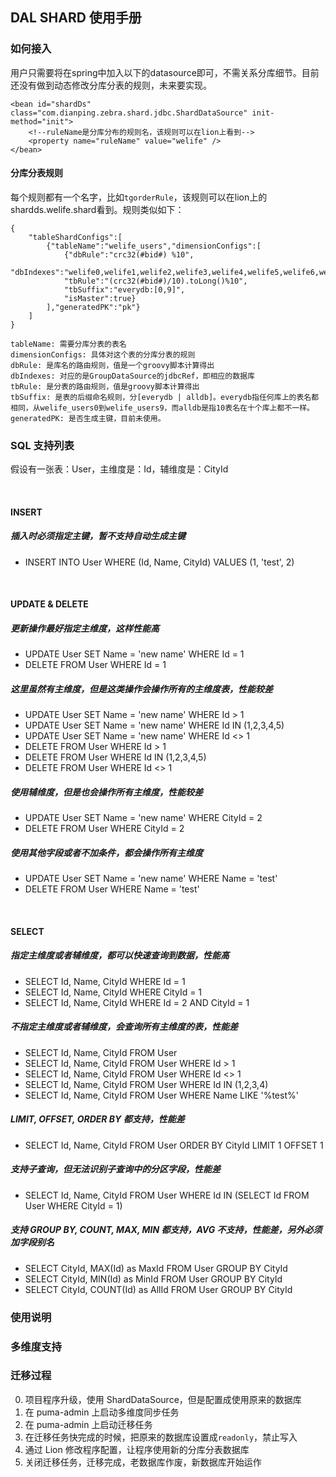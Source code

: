 ## DAL SHARD 使用手册

### 如何接入
用户只需要将在spring中加入以下的datasource即可，不需关系分库细节。目前还没有做到动态修改分库分表的规则，未来要实现。

	<bean id="shardDs" class="com.dianping.zebra.shard.jdbc.ShardDataSource" init-method="init">
		<!--ruleName是分库分布的规则名，该规则可以在lion上看到-->
		<property name="ruleName" value="welife" />   
	</bean>

#### 分库分表规则
每个规则都有一个名字，比如`tgorderRule`，该规则可以在lion上的shardds.welife.shard看到。规则类似如下：

	{
		"tableShardConfigs":[
			{"tableName":"welife_users","dimensionConfigs":[
				{"dbRule":"crc32(#bid#) %10",
				"dbIndexes":"welife0,welife1,welife2,welife3,welife4,welife5,welife6,welife7,welife8,welife9",
				"tbRule":"(crc32(#bid#)/10).toLong()%10",
				"tbSuffix":"everydb:[0,9]",
				"isMaster":true}
			],"generatedPK":"pk"}
		]
	}

	tableName: 需要分库分表的表名
	dimensionConfigs: 具体对这个表的分库分表的规则
	dbRule: 是库名的路由规则，值是一个groovy脚本计算得出
	dbIndexes: 对应的是GroupDataSource的jdbcRef，即相应的数据库
	tbRule: 是分表的路由规则，值是groovy脚本计算得出
	tbSuffix: 是表的后缀命名规则，分[everydb | alldb]。everydb指任何库上的表名都相同，从welife_users0到welife_users9，而alldb是指10表名在十个库上都不一样。
	generatedPK: 是否生成主键，目前未使用。
	

### SQL 支持列表

假设有一张表：User，主维度是：Id，辅维度是：CityId

<br/>

#### INSERT

##### 插入时必须指定主键，暂不支持自动生成主键

* INSERT INTO User WHERE (Id, Name, CityId) VALUES (1, 'test', 2)


<br/>


#### UPDATE & DELETE

##### 更新操作最好指定主维度，这样性能高

* UPDATE User SET Name = 'new name' WHERE Id = 1
* DELETE FROM User WHERE Id = 1


##### 这里虽然有主维度，但是这类操作会操作所有的主维度表，性能较差

* UPDATE User SET Name = 'new name' WHERE Id > 1
* UPDATE User SET Name = 'new name' WHERE Id IN (1,2,3,4,5)
* UPDATE User SET Name = 'new name' WHERE Id <> 1
* DELETE FROM User WHERE Id > 1
* DELETE FROM User WHERE Id IN (1,2,3,4,5)
* DELETE FROM User WHERE Id <> 1

##### 使用辅维度，但是也会操作所有主维度，性能较差

* UPDATE User SET Name = 'new name' WHERE CityId = 2
* DELETE FROM User WHERE CityId = 2


##### 使用其他字段或者不加条件，都会操作所有主维度

* UPDATE User SET Name = 'new name' WHERE Name = 'test'
* DELETE FROM User WHERE Name = 'test'


<br/>


#### SELECT

##### 指定主维度或者辅维度，都可以快速查询到数据，性能高

* SELECT Id, Name, CityId WHERE Id = 1
* SELECT Id, Name, CityId WHERE CityId = 1
* SELECT Id, Name, CityId WHERE Id = 2 AND CityId = 1


##### 不指定主维度或者辅维度，会查询所有主维度的表，性能差

* SELECT Id, Name, CityId FROM User
* SELECT Id, Name, CityId FROM User WHERE Id > 1
* SELECT Id, Name, CityId FROM User WHERE Id <> 1
* SELECT Id, Name, CityId FROM User WHERE Id IN (1,2,3,4)
* SELECT Id, Name, CityId FROM User WHERE Name LIKE '%test%'


##### LIMIT, OFFSET, ORDER BY 都支持，性能差

* SELECT Id, Name, CityId FROM User ORDER BY CityId LIMIT 1 OFFSET 1


##### 支持子查询，但无法识别子查询中的分区字段，性能差

* SELECT Id, Name, CityId FROM User WHERE Id IN (SELECT Id FROM User WHERE CityId = 1)


##### 支持 GROUP BY, COUNT, MAX, MIN 都支持，AVG 不支持，性能差，另外必须加字段别名

* SELECT CityId, MAX(Id) as MaxId FROM User GROUP BY CityId
* SELECT CityId, MIN(Id) as MinId FROM User GROUP BY CityId
* SELECT CityId, COUNT(Id) as AllId FROM User GROUP BY CityId


### 使用说明

### 多维度支持

### 迁移过程

0. 项目程序升级，使用 ShardDataSource，但是配置成使用原来的数据库
1. 在 puma-admin 上启动多维度同步任务
2. 在 puma-admin 上启动迁移任务
3. 在迁移任务快完成的时候，把原来的数据库设置成`readonly`，禁止写入
4. 通过 Lion 修改程序配置，让程序使用新的分库分表数据库
5. 关闭迁移任务，迁移完成，老数据库作废，新数据库开始运作